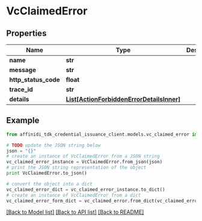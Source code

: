# VcClaimedError

## Properties

| Name                 | Type                                                                              | Description | Notes      |
| -------------------- | --------------------------------------------------------------------------------- | ----------- | ---------- |
| **name**             | **str**                                                                           |             |
| **message**          | **str**                                                                           |             |
| **http_status_code** | **float**                                                                         |             |
| **trace_id**         | **str**                                                                           |             |
| **details**          | [**List[ActionForbiddenErrorDetailsInner]**](ActionForbiddenErrorDetailsInner.md) |             | [optional] |

## Example

```python
from affinidi_tdk_credential_issuance_client.models.vc_claimed_error import VcClaimedError

# TODO update the JSON string below
json = "{}"
# create an instance of VcClaimedError from a JSON string
vc_claimed_error_instance = VcClaimedError.from_json(json)
# print the JSON string representation of the object
print VcClaimedError.to_json()

# convert the object into a dict
vc_claimed_error_dict = vc_claimed_error_instance.to_dict()
# create an instance of VcClaimedError from a dict
vc_claimed_error_form_dict = vc_claimed_error.from_dict(vc_claimed_error_dict)
```

[[Back to Model list]](../README.md#documentation-for-models) [[Back to API list]](../README.md#documentation-for-api-endpoints) [[Back to README]](../README.md)
